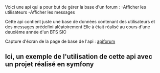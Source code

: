 Voici une api qui a pour but de gérer la base d'un forum :
-Afficher les utilisateurs
-Afficher les messages

Cette api contient juste une base de données contenant des utilisateurs et des messages prédefini aléatoirement
Elle à était réalisé au cours d'une deuxième année d'un BTS SIO

Capture d'écran de la page de base de l'api : [apiforum](https://user-images.githubusercontent.com/77386472/194081645-66fd96e5-7a55-4f9a-aecb-2b376379fc51.png)

Ici, un exemple de l'utilisation de cette api avec un projet réalisé en symfony 
-
